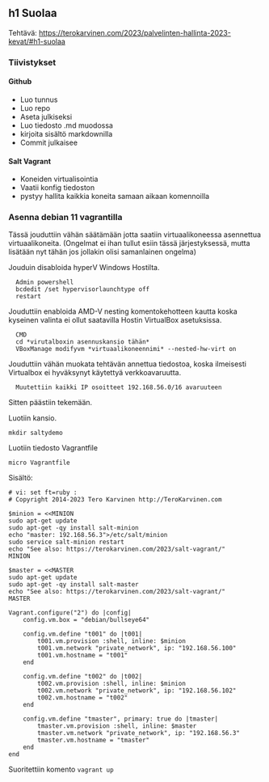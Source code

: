 ## h1 Suolaa

Tehtävä: https://terokarvinen.com/2023/palvelinten-hallinta-2023-kevat/#h1-suolaa

### Tiivistykset

#### Github

- Luo tunnus
- Luo repo
- Aseta julkiseksi
- Luo tiedosto .md muodossa
- kirjoita sisältö markdownilla
- Commit julkaisee

#### Salt Vagrant

- Koneiden virtualisointia
- Vaatii konfig tiedoston
- pystyy hallita kaikkia koneita samaan aikaan komennoilla


### Asenna debian 11 vagrantilla

Tässä jouduttiin vähän säätämään jotta saatiin virtuaalikoneessa asennettua virtuaalikoneita. (Ongelmat ei ihan tullut esiin tässä järjestyksessä, mutta lisätään nyt tähän jos jollakin olisi samanlainen ongelma)

Jouduin disabloida hyperV Windows Hostilta. 

      Admin powershell
      bcdedit /set hypervisorlaunchtype off
      restart

Jouduttiin enabloida AMD-V nesting komentokehotteen kautta koska kyseinen valinta ei ollut saatavilla Hostin VirtualBox asetuksissa.

      CMD
      cd *virutalboxin asennuskansio tähän*
      VBoxManage modifyvm *virtuaalikoneennimi* --nested-hw-virt on
      
Jouduttiin vähän muokata tehtävän annettua tiedostoa, koska ilmeisesti Virtualbox ei hyväksynyt käytettyä verkkoavaruutta.

      Muutettiin kaikki IP osoitteet 192.168.56.0/16 avaruuteen
    
Sitten päästiin tekemään.

Luotiin kansio.

    mkdir saltydemo

Luotiin tiedosto Vagrantfile

    micro Vagrantfile

Sisältö:

```# -*- mode: ruby -*-
# vi: set ft=ruby :
# Copyright 2014-2023 Tero Karvinen http://TeroKarvinen.com

$minion = <<MINION
sudo apt-get update
sudo apt-get -qy install salt-minion
echo "master: 192.168.56.3">/etc/salt/minion
sudo service salt-minion restart
echo "See also: https://terokarvinen.com/2023/salt-vagrant/"
MINION

$master = <<MASTER
sudo apt-get update
sudo apt-get -qy install salt-master
echo "See also: https://terokarvinen.com/2023/salt-vagrant/"
MASTER

Vagrant.configure("2") do |config|
	config.vm.box = "debian/bullseye64"

	config.vm.define "t001" do |t001|
		t001.vm.provision :shell, inline: $minion
		t001.vm.network "private_network", ip: "192.168.56.100"
		t001.vm.hostname = "t001"
	end

	config.vm.define "t002" do |t002|
		t002.vm.provision :shell, inline: $minion
		t002.vm.network "private_network", ip: "192.168.56.102"
		t002.vm.hostname = "t002"
	end

	config.vm.define "tmaster", primary: true do |tmaster|
		tmaster.vm.provision :shell, inline: $master
		tmaster.vm.network "private_network", ip: "192.168.56.3"
		tmaster.vm.hostname = "tmaster"
	end
end
```

Suoritettiin komento `vagrant up`

    
